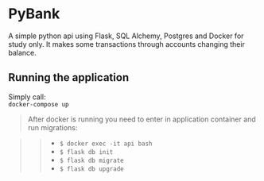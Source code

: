 # PyBank

A simple python api using Flask, SQL Alchemy, Postgres and Docker for study only. It makes some transactions through accounts changing their balance.

## Running the application

Simply call:<br>
<code>docker-compose up</code>

> After docker is running you need to enter in application container and run migrations:

>> - <code>$ docker exec -it api bash</code><br>
>> - <code>$ flask db init</code><br> 
>> - <code>$ flask db migrate</code><br> 
>> - <code>$ flask db upgrade</code><br>
